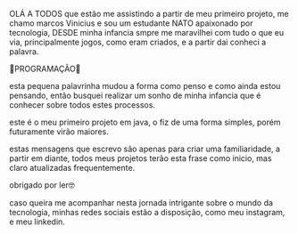 OLÁ A TODOS que estão me assistindo a partir de meu primeiro projeto, me chamo marcos Vinicius e sou um estudante NATO apaixonado por tecnologia, DESDE minha infancia smpre me maravilhei com tudo o que eu via, principalmente jogos, como eram criados, e a partir dai conheci a palavra.

👾PROGRAMAÇÃO👾

esta pequena palavrinha mudou a forma como penso e como ainda estou pensando, então busquei realizar um sonho de minha infancia que é conhecer sobre todos estes processos.

este é o meu primeiro projeto em java, o fiz de uma forma simples, porém futuramente virão maiores.

estas mensagens que escrevo são apenas para criar uma familiaridade, a partir em diante, todos meus projetos terão esta frase como inicio, mas claro atualizadas frequentemente.

obrigado por ler🤓

caso queira me acompanhar nesta jornada intrigante sobre o mundo da tecnologia, minhas redes sociais estão a disposição, como meu instagram, e meu linkedin.

